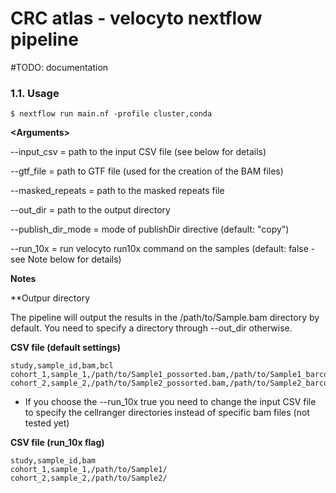 # CRC atlas - velocyto nextflow pipeline

#TODO: documentation
### 1.1. Usage
```
$ nextflow run main.nf -profile cluster,conda
```

**\<Arguments\>**

--input_csv           = path to the input CSV file (see below for details)

--gtf_file            = path to GTF file (used for the creation of the BAM files)

--masked_repeats      = path to the masked repeats file

--out_dir             = path to the output directory

--publish_dir_mode    = mode of publishDir directive (default: "copy")

--run_10x             = run velocyto run10x command on the samples (default: false - see Note below for details)

**Notes**

**Outpur directory

The pipeline will output the results in the /path/to/Sample.bam directory by default. You need to specify a directory through --out_dir otherwise.

**CSV file (default settings)**
```
study,sample_id,bam,bcl
cohort_1,sample_1,/path/to/Sample1_possorted.bam,/path/to/Sample1_barcodes.tsv
cohort_2,sample_2,/path/to/Sample2_possorted.bam,/path/to/Sample2_barcodes.tsv

```

* If you choose the --run_10x true you need to change the input CSV file to specify the cellranger directories instead of specific bam files (not tested yet)

**CSV file (run_10x flag)**
```
study,sample_id,bam
cohort_1,sample_1,/path/to/Sample1/
cohort_2,sample_2,/path/to/Sample2/

```